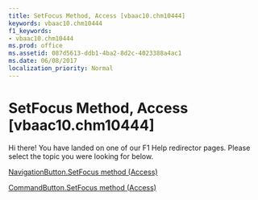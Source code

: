```yaml
---
title: SetFocus Method, Access [vbaac10.chm10444]
keywords: vbaac10.chm10444
f1_keywords:
- vbaac10.chm10444
ms.prod: office
ms.assetid: 087d5613-ddb1-4ba2-8d2c-4023388a4ac1
ms.date: 06/08/2017
localization_priority: Normal
---
```



# SetFocus Method, Access [vbaac10.chm10444]

Hi there! You have landed on one of our F1 Help redirector pages. Please select the topic you were looking for below.

[NavigationButton.SetFocus method (Access)](http://msdn.microsoft.com/library/71954d0e-a919-63b8-bba1-4f80e5940336%28Office.15%29.aspx)

[CommandButton.SetFocus method (Access)](http://msdn.microsoft.com/library/ec0c4c1a-72cb-f766-c05b-fc1e99e5c8e9%28Office.15%29.aspx)


